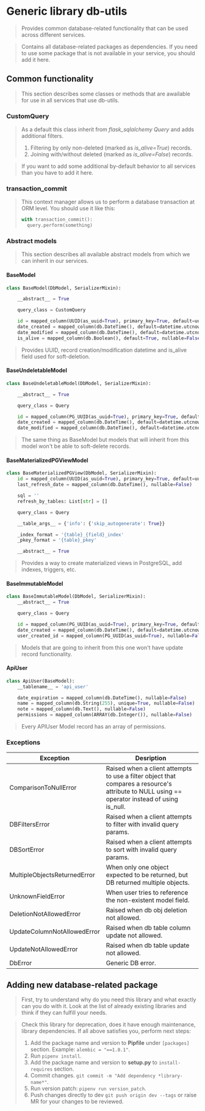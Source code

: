 # Generic library db-utils

> Provides common database-related functionality that can be used across different services.

> Contains all database-related packages as dependencies.
If you need to use some package that is not available in your service, you should add it here.

## Common functionality
> This section describes some classes or methods that are awailable for use in all services that use db-utils.

### CustomQuery
> As a default this class inherit from *flask_sqlalchemy Query* and adds additional filters.
> 1. Filtering by only non-deleted (marked as *is_alive=True*) records.
> 2. Joining with/without deleted (marked as *is_alive=False*) records.

> If you want to add some additional by-default behavior to all services than you have to add it here.

### transaction_commit
> This context manager allows us to perform a database transaction at ORM level. You should use it like this:
> ```python
> with transaction_commit():
>   query.perform(something)

### Abstract models
> This section describes all available abstract models from which we can inherit in our services.

#### BaseModel
```python
class BaseModel(DbModel, SerializerMixin):

    __abstract__ = True

    query_class = CustomQuery

    id = mapped_column(UUID(as_uuid=True), primary_key=True, default=uuid.uuid4)
    date_created = mapped_column(db.DateTime(), default=datetime.utcnow(), nullable=False)
    date_modified = mapped_column(db.DateTime(), default=datetime.utcnow(), nullable=False)
    is_alive = mapped_column(db.Boolean(), default=True, nullable=False)
```
> Provides UUID, record creation/modification datetime and is_alive field used for soft-deletion.

#### BaseUndeletableModel
```python
class BaseUndeletableModel(DbModel, SerializerMixin):

    __abstract__ = True

    query_class = Query

    id = mapped_column(PG_UUID(as_uuid=True), primary_key=True, default=uuid.uuid4)
    date_created = mapped_column(db.DateTime(), default=datetime.utcnow(), nullable=False)
    date_modified = mapped_column(db.DateTime(), default=datetime.utcnow(), nullable=False)
```
> The same thing as BaseModel but models that will inherit from this model won't be able to soft-delete records.

#### BaseMaterializedPGViewModel
```python
class BaseMaterializedPGView(DbModel, SerializerMixin):
    id = mapped_column(UUID(as_uuid=True), primary_key=True, default=uuid.uuid4)
    last_refresh_date = mapped_column(db.DateTime(), nullable=False)

    sql = ''
    refresh_by_tables: List[str] = []

    query_class = Query

    __table_args__ = {'info': {'skip_autogenerate': True}}

    _index_format = '{table}_{field}_index'
    _pkey_format = '{table}_pkey'

    __abstract__ = True
```
> Provides a way to create materialized views in PostgreSQL, add indexes, triggers, etc.

#### BaseImmutableModel
```python
class BaseImmutableModel(DbModel, SerializerMixin):
    __abstract__ = True

    query_class = Query

    id = mapped_column(PG_UUID(as_uuid=True), primary_key=True, default=uuid.uuid4)
    date_created = mapped_column(db.DateTime(), default=datetime.utcnow(), nullable=False)
    user_created_id = mapped_column(PG_UUID(as_uuid=True), nullable=False)
```
> Models that are going to inherit from this one won't have update record functionality.

#### ApiUser
```python
class ApiUser(BaseModel):
    __tablename__ = 'api_user'

    date_expiration = mapped_column(db.DateTime(), nullable=False)
    name = mapped_column(db.String(255), unique=True, nullable=False)
    note = mapped_column(db.Text(), nullable=False)
    permissions = mapped_column(ARRAY(db.Integer()), nullable=False)
```
> Every APIUser Model record has an array of permissions.


### Exceptions

| Exception                    | Desription                                                                                                                                    |
|------------------------------|-----------------------------------------------------------------------------------------------------------------------------------------------|
| ComparisonToNullError        | Raised when a client attempts to use a filter object that compares a resource's attribute to NULL using == operator instead of using is_null. |
| DBFiltersError               | Raised when a client attempts to filter with invalid query params.                                                                            |
| DBSortError                  | Raised when a client attempts to sort with invalid query params.                                                                              |
| MultipleObjectsReturnedError | When only one object expected to be returned, but DB returned multiple objects.                                                               |
| UnknownFieldError            | When user tries to reference the non-existent model field.                                                                                    |
| DeletionNotAllowedError      | Raised when db obj deletion not allowed.                                                                                                      |
| UpdateColumnNotAllowedError  | Raised when db table column update not allowed.                                                                                               |
| UpdateNotAllowedError        | Raised when db table update not allowed.                                                                                                      |
| DbError                      | Generic DB error.                                                                                                                             |


## Adding new database-related package
> First, try to understand why do you need this library and what exactly can you do with it. Look at the list of
> already existing libraries and think if they can fulfill your needs. 

> Check this library for deprecation, does it have enough maintenance, library dependencies.
> If all above satisfies you, perform next steps:
> 1. Add the package name and version to **Pipfile** under ```[packages]``` section. Example: ```alembic = "==1.8.1"```.
> 2. Run ```pipenv install```.
> 3. Add the package name and version to **setup.py** to ```install-requires``` section.
> 4. Commit changes. ```git commit -m "Add dependency *library-name*"```.
> 5. Run version patch: ```pipenv run version_patch```.
> 6. Push changes directly to dev ```git push origin dev --tags``` or raise MR for your changes to be reviewed.
